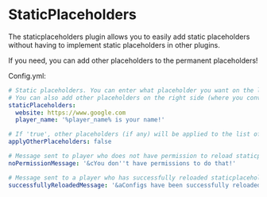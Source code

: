 # StaticPlaceholders

The staticplaceholders plugin allows you to easily add static placeholders without having to implement static placeholders in other plugins.

If you need, you can add other placeholders to the permanent placeholders!

Config.yml:
```yaml
# Static placeholders. You can enter what placeholder you want on the left, and on the right the value it should convert to.
# You can also add other placeholders on the right side (where you convert to the new value) if 'applyOtherPlaceholders' is true.
staticPlaceholders:
  website: https://www.google.com
  player_name: '%player_name% is your name!'

# If 'true', other placeholders (if any) will be applied to the list of static placeholders.
applyOtherPlaceholders: false

# Message sent to player who does not have permission to reload staticplaceholders configs.
noPermissionMessage: '&cYou don''t have permissions to do that!'

# Message sent to a player who has successfully reloaded staticplaceholders configs.
successfullyReloadedMessage: '&aConfigs have been successfully reloaded!'

```
